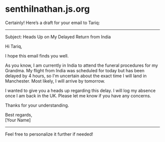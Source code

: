 # senthilnathan.js.org

Certainly! Here’s a draft for your email to Tariq:

---

Subject: Heads Up on My Delayed Return from India

Hi Tariq,

I hope this email finds you well.

As you know, I am currently in India to attend the funeral procedures for my Grandma. My flight from India was scheduled for today but has been delayed by 4 hours, so I'm uncertain about the exact time I will land in Manchester. Most likely, I will arrive by tomorrow.

I wanted to give you a heads up regarding this delay. I will log my absence once I am back in the UK. Please let me know if you have any concerns.

Thanks for your understanding.

Best regards,  
[Your Name]

---

Feel free to personalize it further if needed!

